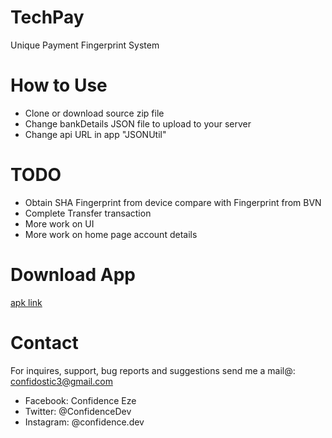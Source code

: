 # TechPay
 Unique Payment Fingerprint System

# How to Use
* Clone or download source zip file
* Change bankDetails JSON file to upload to your server
* Change api URL in app "JSONUtil"

# TODO
* Obtain SHA Fingerprint from device compare with Fingerprint from BVN
* Complete Transfer transaction
* More work on UI
* More work on home page account details


# Download App
[apk link](https://github.com/Dev-Geek/TechPay/tree/master/apk "Apk Link")

# Contact
For inquires, support, bug reports and suggestions send me a mail@: confidostic3@gmail.com

* Facebook: Confidence Eze
* Twitter: @ConfidenceDev
* Instagram: @confidence.dev
